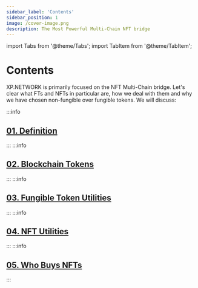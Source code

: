 ```yaml
---
sidebar_label: 'Contents'
sidebar_position: 1
image: /cover-image.png
description: The Most Powerful Multi-Chain NFT bridge
---
```


import Tabs from '@theme/Tabs';
import TabItem from '@theme/TabItem';

# Contents

XP.NETWORK is primarily focused on the NFT Multi-Chain bridge. Let's clear what FTs and NFTs in particular are, how we deal with them and why we have chosen non-fungible over fungible tokens. We will discuss:

:::info
## [01. Definition](./definition)
:::
:::info
## [02. Blockchain Tokens](./blockchainTokens)
:::
:::info
## [03. Fungible Token Utilities](./fungibleTokenBridges)
:::
:::info
## [04. NFT Utilities](./nftUtilities)
:::
:::info
## [05. Who Buys NFTs](./whoBuysNfts)
:::